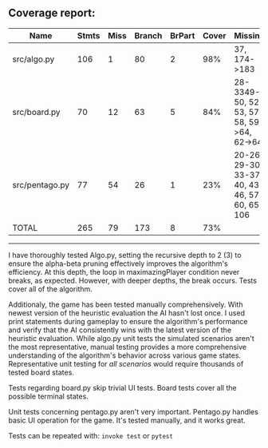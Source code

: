 ## Coverage report:
Name|Stmts|Miss|Branch|BrPart|Cover|Missing
---|---|---|---|---|---|---
src/algo.py  |     106   |  1 |  80  |   2  | 98% | 37, 174->183
src/board.py |     70    | 12 |  63  |   5  | 84% | 28-3349-50, 52-53, 57-58, 59->64, 62->64
src/pentago.py|    77    | 54 |  26  |   1  | 23% |20-26, 29-30, 33-37, 40, 43-46, 57-60, 65-106
TOTAL           |     265   |  79 |  173   |   8  |  73%
--------------------------------------------------------------

I have thoroughly tested Algo.py, setting the recursive depth to 2 (3) to ensure the alpha-beta pruning effectively improves the algorithm's efficiency. At this depth, the loop in maximazingPlayer condition never breaks, as expected. However, with deeper depths, the break occurs. Tests cover all of the algorithm. 

Additionaly, the game has been tested manually comprehensively. With newest version of the heuristic evaluation the AI hasn't lost once. I used print statements during gameplay to ensure the algorithm's performance and verify that the AI consistently wins with the latest version of the heuristic evaluation. While algo.py unit tests the simulated scenarios aren't the most representative, manual testing provides a more comprehensive understanding of the algorithm's behavior across various game states. Representative unit testing for *all scenarios* would require thousands of tested board states.

Tests regarding board.py skip trivial UI tests. Board tests cover all the possible terminal states.

Unit tests concerning pentago.py aren't very important. Pentago.py handles basic UI operation for the game. It's tested manually, and it works great.

Tests can be repeated with:
<code>invoke test</code> or <code>pytest</code>